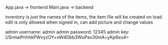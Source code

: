 App.java -> frontend
Main.java -> backend

inventory is just the names of the items, the item file will be created on load.
edit is only allowed when signed in, can add picture and change values


admin username: admin
admin password: 12345
admin key: USrmaiPnhhkPWvyzOY+nW4Dbb3WuPav30mA+yKp6xu4=